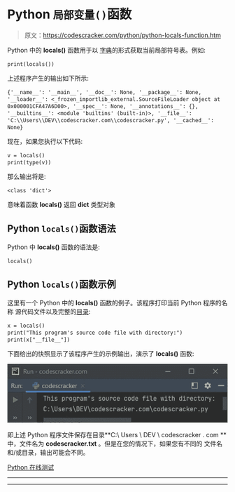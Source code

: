 # Python `局部变量()`函数

> 原文：<https://codescracker.com/python/python-locals-function.htm>

Python 中的 **locals()** 函数用于以 [字典](/python/python-dictionary.htm)的形式获取当前局部符号表。例如:

```
print(locals())
```

上述程序产生的输出如下所示:

```
{'__name__': '__main__', '__doc__': None, '__package__': None, '__loader__': <_frozen_importlib_external.SourceFileLoader object at 0x000001CFA47A6D00>, '__spec__': None, '__annotations__': {}, '__builtins__': <module 'builtins' (built-in)>, '__file__': 'C:\\Users\\DEV\\codescracker.com\\codescracker.py', '__cached__': None}
```

现在，如果您执行以下代码:

```
v = locals()
print(type(v))
```

那么输出将是:

```
<class 'dict'>
```

意味着函数 **locals()** 返回 **dict** 类型对象

## Python `locals()`函数语法

Python 中 **locals()** 函数的语法是:

```
locals()
```

## Python `locals()`函数示例

这里有一个 Python 中的 **locals()** 函数的例子。该程序打印当前 Python 程序的名称 源代码文件以及完整的[目录](/operating-system/directories.htm):

```
x = locals()
print("This program's source code file with directory:")
print(x["__file__"])
```

下面给出的快照显示了该程序产生的示例输出，演示了 **locals()** 函数:

![python locals function](img/c284b999552a2707714fbe00da51257b.png)

即上述 Python 程序文件保存在目录**C:\ Users \ DEV \ codescracker . com \** 中，文件名为 **codescracker.txt** 。但是在您的情况下，如果您有不同的 文件名和/或目录，输出可能会不同。

[Python 在线测试](/exam/showtest.php?subid=10)

* * *

* * *
